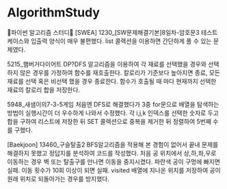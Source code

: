 # AlgorithmStudy

🐣파이썬 알고리즘 스터디🐣
[SWEA]
1230\_[SW문제해결기본]8일차-암호문3
테스트케이스와 입출력 양식이 매우 불편했다. list 콜렉션을 이용하면 간단하게 풀 수 있는 문제였다.

5215\_햄버거다이어트
DP?DFS 알고리즘을 이용하여 각 재료를 선택했을 경우와 선택하지 않은 경우를 가정하여 함수를 재호출한다.
칼로리가 기준보다 높아지면 종료, 모든 재료를 선택 혹은 비선택 했을 경우 종료한다.
함수가 호출될 때 마다 현재까지 선택한 재료의 칼로리 합을 저장한다.

5948\_새샘이의7-3-5게임
처음엔 DFS로 해결했다가 3중 for문으로 배열을 탐색하는 방법이 실행시간이 더 우수하게 나와서 수정했다.
각 i,j,k 인덱스를 선택한 숫자로 두고 합을 구하여 리스트에 저장한 뒤 SET 콜렉션으로 중복을 제거한 뒤
정렬하여 5번째 수를 구했다.

[Baekjoon]
13460\_구슬탈출2
BFS알고리즘을 적용해 본 경험이 없어서 끝내 문제를 해결하지 못했고 정답지를 분석하여 코드를 작성했다.
처음 공 위치에서 상,하,좌,우로 이동하는 경우 벽 또는 탈출구를 만나면 이동을 중지시켰다.
파란색 공이 구멍에 빠지면 실패. 이동 횟수가 10회 이상이 되면 실패. visited 배열에 지나온 위치를 저장하여 공이 원래 위치로 되돌아가는 경우를 방지했다.

